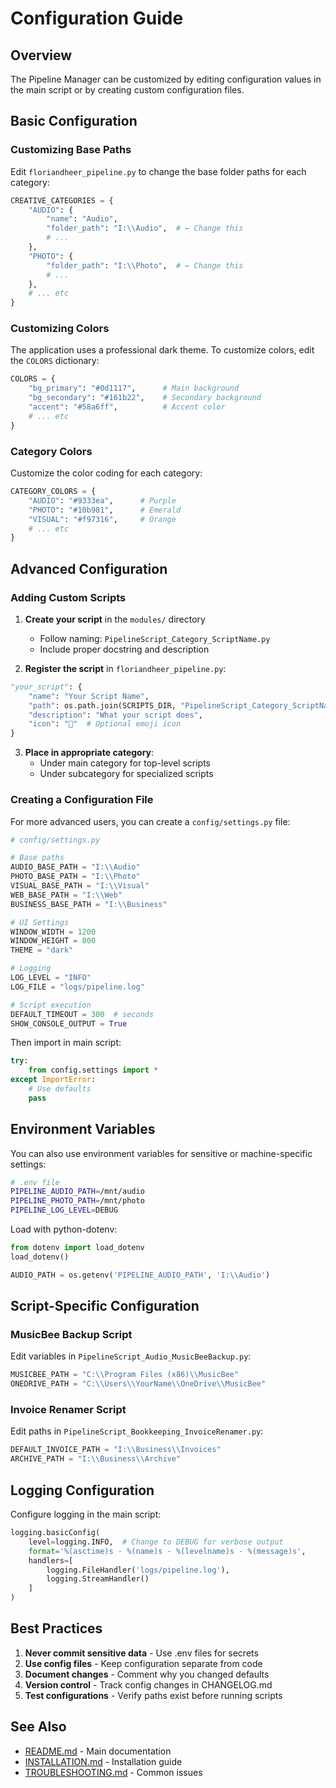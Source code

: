 # Configuration Guide

## Overview

The Pipeline Manager can be customized by editing configuration values in the main script or by creating custom configuration files.

## Basic Configuration

### Customizing Base Paths

Edit `floriandheer_pipeline.py` to change the base folder paths for each category:

```python
CREATIVE_CATEGORIES = {
    "AUDIO": {
        "name": "Audio",
        "folder_path": "I:\\Audio",  # ← Change this
        # ...
    },
    "PHOTO": {
        "folder_path": "I:\\Photo",  # ← Change this
        # ...
    },
    # ... etc
}
```

### Customizing Colors

The application uses a professional dark theme. To customize colors, edit the `COLORS` dictionary:

```python
COLORS = {
    "bg_primary": "#0d1117",      # Main background
    "bg_secondary": "#161b22",    # Secondary background
    "accent": "#58a6ff",          # Accent color
    # ... etc
}
```

### Category Colors

Customize the color coding for each category:

```python
CATEGORY_COLORS = {
    "AUDIO": "#9333ea",      # Purple
    "PHOTO": "#10b981",      # Emerald
    "VISUAL": "#f97316",     # Orange
    # ... etc
}
```

## Advanced Configuration

### Adding Custom Scripts

1. **Create your script** in the `modules/` directory
   - Follow naming: `PipelineScript_Category_ScriptName.py`
   - Include proper docstring and description

2. **Register the script** in `floriandheer_pipeline.py`:

```python
"your_script": {
    "name": "Your Script Name",
    "path": os.path.join(SCRIPTS_DIR, "PipelineScript_Category_ScriptName.py"),
    "description": "What your script does",
    "icon": "📝"  # Optional emoji icon
}
```

3. **Place in appropriate category**:
   - Under main category for top-level scripts
   - Under subcategory for specialized scripts

### Creating a Configuration File

For more advanced users, you can create a `config/settings.py` file:

```python
# config/settings.py

# Base paths
AUDIO_BASE_PATH = "I:\\Audio"
PHOTO_BASE_PATH = "I:\\Photo"
VISUAL_BASE_PATH = "I:\\Visual"
WEB_BASE_PATH = "I:\\Web"
BUSINESS_BASE_PATH = "I:\\Business"

# UI Settings
WINDOW_WIDTH = 1200
WINDOW_HEIGHT = 800
THEME = "dark"

# Logging
LOG_LEVEL = "INFO"
LOG_FILE = "logs/pipeline.log"

# Script execution
DEFAULT_TIMEOUT = 300  # seconds
SHOW_CONSOLE_OUTPUT = True
```

Then import in main script:
```python
try:
    from config.settings import *
except ImportError:
    # Use defaults
    pass
```

## Environment Variables

You can also use environment variables for sensitive or machine-specific settings:

```bash
# .env file
PIPELINE_AUDIO_PATH=/mnt/audio
PIPELINE_PHOTO_PATH=/mnt/photo
PIPELINE_LOG_LEVEL=DEBUG
```

Load with python-dotenv:
```python
from dotenv import load_dotenv
load_dotenv()

AUDIO_PATH = os.getenv('PIPELINE_AUDIO_PATH', 'I:\\Audio')
```

## Script-Specific Configuration

### MusicBee Backup Script

Edit variables in `PipelineScript_Audio_MusicBeeBackup.py`:
```python
MUSICBEE_PATH = "C:\\Program Files (x86)\\MusicBee"
ONEDRIVE_PATH = "C:\\Users\\YourName\\OneDrive\\MusicBee"
```

### Invoice Renamer Script

Edit paths in `PipelineScript_Bookkeeping_InvoiceRenamer.py`:
```python
DEFAULT_INVOICE_PATH = "I:\\Business\\Invoices"
ARCHIVE_PATH = "I:\\Business\\Archive"
```

## Logging Configuration

Configure logging in the main script:

```python
logging.basicConfig(
    level=logging.INFO,  # Change to DEBUG for verbose output
    format='%(asctime)s - %(name)s - %(levelname)s - %(message)s',
    handlers=[
        logging.FileHandler('logs/pipeline.log'),
        logging.StreamHandler()
    ]
)
```

## Best Practices

1. **Never commit sensitive data** - Use .env files for secrets
2. **Use config files** - Keep configuration separate from code
3. **Document changes** - Comment why you changed defaults
4. **Version control** - Track config changes in CHANGELOG.md
5. **Test configurations** - Verify paths exist before running scripts

## See Also

- [README.md](../README.md) - Main documentation
- [INSTALLATION.md](INSTALLATION.md) - Installation guide
- [TROUBLESHOOTING.md](TROUBLESHOOTING.md) - Common issues
